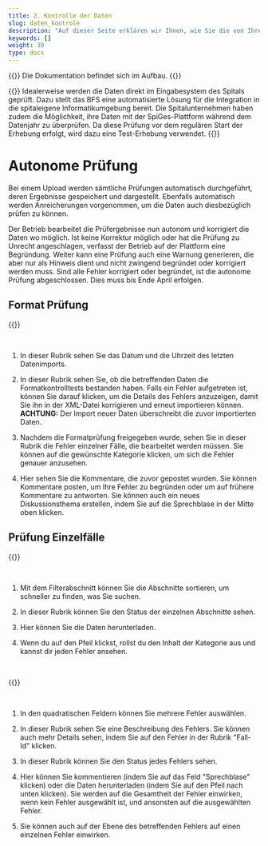 ```yaml
---
title: 2. Kontrolle der Daten
slug: daten_kontrole
description: "Auf dieser Seite erklären wir Ihnen, wie Sie die von Ihrer Spitalstandort in die SpiGes-Plattform importierten Daten kontrollieren können."
keywords: []
weight: 30
type: docs
---
```


{{<alert color="info">}}
Die Dokumentation befindet sich im Aufbau.
{{</alert>}}

{{<alert title="Prüfung an der Quelle" color="info">}}
Idealerweise werden die Daten direkt im Eingabesystem des Spitals geprüft. Dazu stellt das BFS eine automatisierte Lösung für die Integration in die spitaleigene Informatikumgebung bereit. Die Spitalunternehmen haben zudem die Möglichkeit, ihre Daten mit der SpiGes-Plattform während dem Datenjahr zu überprüfen. Da diese Prüfung vor dem regulären Start der Erhebung erfolgt, wird dazu eine Test-Erhebung verwendet.
{{</alert>}}

# Autonome Prüfung

Bei einem Upload werden sämtliche Prüfungen automatisch durchgeführt, deren Ergebnisse gespeichert und dargestellt. Ebenfalls automatisch werden Anreicherungen vorgenommen, um die Daten auch diesbezüglich prüfen zu können.

Der Betrieb bearbeitet die Prüfergebnisse nun autonom und korrigiert die Daten wo möglich. Ist keine Korrektur möglich oder hat die Prüfung zu Unrecht angeschlagen, verfasst der Betrieb auf der Plattform eine Begründung. Weiter kann eine Prüfung auch eine Warnung generieren, die aber nur als Hinweis dient und nicht zwingend begründet oder korrigiert werden muss. Sind alle Fehler korrigiert oder begründet, ist die autonome Prüfung abgeschlossen. Dies muss bis Ende April erfolgen.

## Format Prüfung

{{<insertImage image="test_format.png" class="bord img_full">}}

&nbsp;

1. In dieser Rubrik sehen Sie das Datum und die Uhrzeit des letzten Datenimports.

2. In dieser Rubrik sehen Sie, ob die betreffenden Daten die Formatkontrolltests bestanden haben. Falls ein Fehler aufgetreten ist, können Sie darauf klicken, um die Details des Fehlers anzuzeigen, damit Sie ihn in der XML-Datei korrigieren und erneut importieren können. **ACHTUNG:** Der Import neuer Daten überschreibt die zuvor importierten Daten. 

3. Nachdem die Formatprüfung freigegeben wurde, sehen Sie in dieser Rubrik die Fehler einzelner Fälle, die bearbeitet werden müssen. Sie können auf die gewünschte Kategorie klicken, um sich die Fehler genauer anzusehen. 

4. Hier sehen Sie die Kommentare, die zuvor gepostet wurden. Sie können Kommentare posten, um Ihre Fehler zu begründen oder um auf frühere Kommentare zu antworten. Sie können auch ein neues Diskussionsthema erstellen, indem Sie auf die Sprechblase in der Mitte oben klicken.

## Prüfung Einzelfälle

{{<insertImage image="controle.png" class="bord img_full">}}

&nbsp;

1. Mit dem Filterabschnitt können Sie die Abschnitte sortieren, um schneller zu finden, was Sie suchen.

2. In dieser Rubrik können Sie den Status der einzelnen Abschnitte sehen. 

3. Hier können Sie die Daten herunterladen.

4. Wenn du auf den Pfeil klickst, rollst du den Inhalt der Kategorie aus und kannst dir jeden Fehler ansehen. 

&nbsp;

{{<insertImage image="controle_detail.png" class="bord img_full">}}

&nbsp;

1. In den quadratischen Feldern können Sie mehrere Fehler auswählen.

2. In dieser Rubrik sehen Sie eine Beschreibung des Fehlers. Sie können auch mehr Details sehen, indem Sie auf den Fehler in der Rubrik "Fall-Id" klicken. 

3. In dieser Rubrik können Sie den Status jedes Fehlers sehen.

4. Hier können Sie kommentieren (indem Sie auf das Feld "Sprechblase" klicken) oder die Daten herunterladen (indem Sie auf den Pfeil nach unten klicken). Sie werden auf die Gesamtheit der Fehler einwirken, wenn kein Fehler ausgewählt ist, und ansonsten auf die ausgewählten Fehler. 

5. Sie können auch auf der Ebene des betreffenden Fehlers auf einen einzelnen Fehler einwirken.